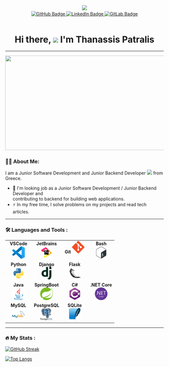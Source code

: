 <div id="header"  align="center">
 <img src="https://media2.giphy.com/media/bGgsc5mWoryfgKBx1u/giphy.gif" width="100" />

 <div id="badges" align="center">
  <a href="https://github.com/sakispat/">
    <img src="https://img.shields.io/badge/GitHub-black?style=for-the-badge&logo=github&logoColor=white" alt="GitHub Badge" />
   </a>
   <a href="https://www.linkedin.com/in/thanassis-patralis-620b61192/">
      <img src="https://img.shields.io/badge/LinkedIn-blue?style=for-the-badge&logo=linkedin&logoColor=white" alt="LinkedIn Badge" />
    </a>
    <a href="https://gitlab.com/sakispat/">
      <img src="https://img.shields.io/badge/GitLab-red?style=for-the-badge&logo=gitlab&logoColor=white" alt="GitLab Badge" />
    </a>
  </div>

  <img src="https://komarev.com/ghpvc/?username=sakispat&style=flat-square&color=blue" alt="" />
  <h1 align="center">Hi there, <img src="https://media.giphy.com/media/hvRJCLFzcasrR4ia7z/giphy.gif" width="30px" /> I'm Thanassis Patralis</h1>
</div>

---

<div align="center">
    <img src="https://media.giphy.com/media/dWesBcTLavkZuG35MI/giphy.gif" width="600" height="300" />
</div>

### :woman_technologist: About Me:
I am a Junior Software Development and Junior Backend Developer <img src="https://media1.giphy.com/media/RJVw6tIfb2dIwTHFb0/giphy.gif" width="30" /> from Greece.

- :telescope: I'm looking job as a Junior Software Development / Junior Backend Developer and <br />contributing to backend for building web applications.
- :zap: In my free time, I solve problems on my projects and read tech articles.

---

### :hammer_and_wrench: Languages and Tools :
<table width="450px">
    <tbody>
        <tr valign="top">
            <td width="70px" align="center">
                <span><strong>VSCode</strong></span>
                <img src="https://github.com/devicons/devicon/blob/master/icons/vscode/vscode-original.svg" title="VSCode" alt="VSCode" width="40" height="40" />
            </td>
            <td width="70px" align="center">
                <span><strong>JetBrains</strong></span>
                <img src="https://github.com/devicons/devicon/blob/master/icons/jetbrains/jetbrains-original.svg" title="JetBrains" **alt="JetBrains" width="40" height="40" />
            </td>
            <td width="70px" align="center">
                <span><strong>Git</strong></span>
                <img src="https://github.com/devicons/devicon/blob/master/icons/git/git-original.svg" title="Git" alt="Git" width="40" height="40" />
            </td>
            <td width="70px" align="center">
                <span><strong>Bash</strong></span>
                <img src="https://github.com/devicons/devicon/blob/master/icons/bash/bash-original.svg" title="Bash" alt="Bash" width="40" height="40" />
            </td>
        </tr>
        <tr valign="top">
            <td width="70px" align="center">
                <span><strong>Python</strong></span>
                <img src="https://github.com/devicons/devicon/blob/master/icons/python/python-original.svg" title="Python" alt="Python" width="40" height="40" />
            </td>
            <td width="70px" align="center">
                <span><strong>Django</strong></span>
                <img src="https://github.com/devicons/devicon/blob/master/icons/django/django-plain.svg" title="Django" alt="Django" width="40" height="40" />
            </td>
            <td width="70px" align="center">
                <span><strong>Flask</strong></span>
                <img src="https://github.com/devicons/devicon/blob/master/icons/flask/flask-original.svg" title="Flask" alt="Flask" width="40" height="40" />
            </td>
        </tr>
        <tr valign="top">
            <td width="70px" align="center">
                <span><strong>Java</strong></span>
                <img src="https://github.com/devicons/devicon/blob/master/icons/java/java-original.svg" title="Java" alt="Java" width="40" height="40" />
            </td>
            <td width="70px" align="center">
                <span><strong>SpringBoot</strong></span>
                <img src="https://github.com/devicons/devicon/blob/master/icons/spring/spring-original.svg" title="SpringBoot" alt="SpringBoot" width="40" height="40" />
            </td>
            <td width="70px" align="center">
                <span><strong>C#</strong></span><br>
                <img src="https://github.com/devicons/devicon/blob/master/icons/csharp/csharp-original.svg" title="CSharp" alt="CSharp" width="40" height="40" />
            </td>
            <td width="70px" align="center">
                <span><strong>.NET Core</strong></span>
                <img src="https://github.com/devicons/devicon/blob/master/icons/dotnetcore/dotnetcore-original.svg" title="DotNet" alt="DotNet" width="40" height="40" />
            </td>
        </tr>
        <tr valign="top">
            <td width="70px" align="center">
                <span><strong>MySQL</strong></span>
                <img src="https://github.com/devicons/devicon/blob/master/icons/mysql/mysql-original-wordmark.svg" title="MySQL" alt="MySQL" width="40" height="40"/>
            </td>
            <td width="70px" align="center">
                <span><strong>PostgreSQL</strong></span>
                <img src="https://github.com/devicons/devicon/blob/master/icons/postgresql/postgresql-original-wordmark.svg" title="PostgreSQL" alt="PostgreSQL" width="40" height="40"/>
            </td>
            <td width="70px" align="center">
                <span><strong>SQLite</strong></span>
                <img src="https://github.com/devicons/devicon/blob/master/icons/sqlite/sqlite-original.svg" title="SQLite" alt="SQLite" width="40" height="40"/>
            </td>
        </tr>
  </tbody>
</table>

---

### :fire: My Stats :
[![GitHub Streak](https://streak-stats.demolab.com?user=sakispat&theme=dark&hide_border=true&border_radius=5&date_format=j%20M%5B%20Y%5D&mode=weekly&card_width=500&fire=E22929&ring=4EBCE5&currStreakLabel=4ABC4AE2)](https://git.io/streak-stats)

[![Top Langs](https://github-readme-stats.vercel.app/api/top-langs/?username=sakispat&layout=compact&theme=dark)](https://github.com/anuraghazra/github-readme-stats)
